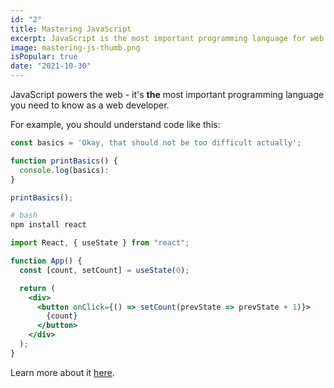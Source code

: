 ```yaml
---
id: "2"
title: Mastering JavaScript
excerpt: JavaScript is the most important programming language for web development. You probably don't know it well enough!
image: mastering-js-thumb.png
isPopular: true
date: "2021-10-30"
---
```


JavaScript powers the web - it's **the** most important programming language you need to know as a web developer.

For example, you should understand code like this:

```js
const basics = 'Okay, that should not be too difficult actually';

function printBasics() {
  console.log(basics):
}

printBasics();
```

```bash
# bash
npm install react
```

```jsx
import React, { useState } from "react";

function App() {
  const [count, setCount] = useState(0);

  return (
    <div>
      <button onClick={() => setCount(prevState => prevState + 1)}>
        {count}
      </button>
    </div>
  );
}
```

Learn more about it [here](https://academind.com).
